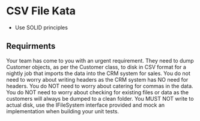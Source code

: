 # CSV File Kata

- Use SOLID principles

## Requirments

Your team has come to you with an urgent requirement. They need to dump Customer objects, as per the
Customer class, to disk in CSV format for a nightly job that imports the data into the CRM system for sales.
You do not need to worry about writing headers as the CRM system has NO need for headers. You do
NOT need to worry about catering for commas in the data. You do NOT need to worry about checking for
existing files or data as the customers will always be dumped to a clean folder. You MUST NOT write to
actual disk, use the IFileSystem interface provided and mock an implementation when building your unit
tests.
